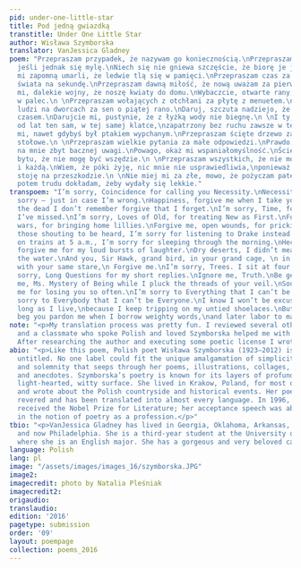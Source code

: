 ```yaml
---
pid: under-one-little-star
title: Pod jedną gwiazdką
transtitle: Under One Little Star
author: Wisława Szymborska
translator: VanJessica Gladney
poem: "Przepraszam przypadek, że nazywam go koniecznością.\nPrzepraszam konieczność,
  jeśli jednak się mylę.\nNiech się nie gniewa szczęście, że biorę je jak swoje.\nNiech
  mi zapomną umarli, że ledwie tlą się w pamięci.\nPrzepraszam czas za mnogość przeoczonego
  świata na sekundę.\nPrzepraszam dawną miłość, że nową uważam za pierwszą.\nWybaczcie
  mi, dalekie wojny, że noszę kwiaty do domu.\nWybaczcie, otwarte rany, że kłuję się
  w palec.\n \nPrzepraszam wołających z otchłani za płytę z menuetem.\nPrzepraszam
  ludzi na dworcach za sen o piątej rano.\nDaruj, szczuta nadziejo, że śmieję się
  czasem.\nDarujcie mi, pustynie, że z łyżką wody nie biegnę.\n \nI ty, jastrzębiu,
  od lat ten sam, w tej samej klatce,\nzapatrzony bez ruchu zawsze w ten sam punkt,\nodpuść
  mi, nawet gdybyś był ptakiem wypchanym.\nPrzepraszam ścięte drzewo za cztery nogi
  stołowe.\n \nPrzepraszam wielkie pytania za małe odpowiedzi.\nPrawdo, nie zwracaj
  na mnie zbyt bacznej uwagi.\nPowago, okaż mi wspaniałomyślność.\nŚcierp, tajemnico
  bytu, że nie mogę być wszędzie.\n \nPrzepraszam wszystkich, że nie mogę być każdym
  i każdą.\nWiem, że póki żyję, nic mnie nie usprawiedliwia,\nponieważ sama sobie
  stoję na przeszkodzie.\n \nNie miej mi za złe, mowo, że pożyczam patetycznych słów,\na
  potem trudu dokładam, żeby wydały się lekkie."
transpoem: "I’m sorry, Coincidence for calling you Necessity.\nNecessity, I’ll say
  sorry — just in case I’m wrong.\nHappiness, forgive me when I take you as my own.\nMay
  the dead I don’t remember forgive that I forget.\nI’m sorry, Time, for the seconds
  I’ve missed.\nI’m sorry, Loves of Old, for treating New as First.\nForgive me, way-off
  wars, for bringing home lillies.\nForgive me, open wounds, for pricking my finger.\nTo
  those shouting to be heard, I’m sorry for listening to Drake instead.\nTo those
  on trains at 5 a.m., I’m sorry for sleeping through the morning.\nHeckled Hope,
  forgive me for my loud bursts of laughter.\nDry deserts, I didn’t mean to hog all
  the water.\nAnd you, Sir Hawk, grand bird, in your grand cage, \n in your same spot,
  with your same stare,\n Forgive me.\nI’m sorry, Trees. I sit at four legged tables.\nI’m
  sorry, Long Questions for my short replies.\nIgnore me, Truth.\nBe gentle, Gravity.\nForgive
  me, Ms. Mystery of Being while I pluck the threads of your veil.\nSoul, don’t blame
  me for losing you so often.\nI’m sorry to Everything that I can’t be Everywhere.\nI’m
  sorry to Everybody that I can’t be Everyone.\nI know I won’t be excused, not as
  long as I live,\nbecause I keep tripping on my untied shoelaces.\nBut Speech, I
  beg you pardon me when I borrow weighty words,\nand later labor to make them light."
note: "<p>My translation process was pretty fun. I reviewed several other poetic translations,
  and a classmate who spoke Polish and loved Szymborska helped me with direct translations.
  After researching the author and executing some poetic license I wrote my translation.</p>"
abio: "<p>Like this poem, Polish poet Wisława Szymborska (1923–2012) is just fine
  untitled. No one label could fit the unique amalgamation of simplicity, sincerity,
  and solemnity that seeps through her poems, illustrations, collages, photographs,
  and anecdotes. Szymborska’s poetry is known for its layers of profundity under a
  light-hearted, witty surface. She lived in Krakow, Poland, for most of her life
  and wrote about the Polish countryside and historical events. Her poetry is internationally
  revered and has been translated into almost every language. In 1996, Szymborska
  received the Nobel Prize for Literature; her acceptance speech was about the irony
  in the notion of poetry as a profession.</p>"
tbio: "<p>VanJessica Gladney has lived in Georgia, Oklahoma, Arkansas, Massachusetts,
  and now Philadelphia. She is a third-year student at the University of Pennsylvania,
  where she is an English major. She has a gorgeous and very beloved cat named Prism.</p>"
language: Polish
lang: pl
image: "/assets/images/images_16/szymborska.JPG"
image2:
imagecredit: photo by Natalia Pleśniak
imagecredit2:
origaudio:
translaudio:
edition: '2016'
pagetype: submission
order: '09'
layout: poempage
collection: poems_2016
---
```


